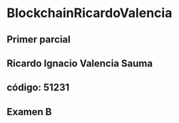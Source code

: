 # BlockchainRicardoValencia

## Primer parcial
## Ricardo Ignacio Valencia Sauma
## código: 51231
## Examen B
